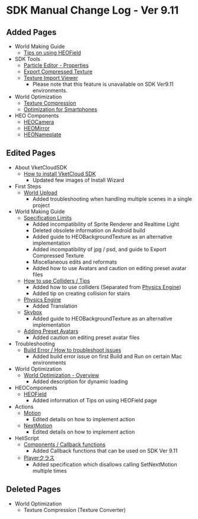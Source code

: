 # SDK Manual Change Log - Ver 9.11

## Added Pages

- World Making Guide
  - [Tips on using HEOField](https://vrhikky.github.io/VketCloudSDK_Documents/9.11/en/WorldMakingGuide/HEOFieldTips.html)
- SDK Tools
  - [Particle Editor - Properties](https://vrhikky.github.io/VketCloudSDK_Documents/9.11/en/particleeditor/pe_about_properties.html)
  - [Export Compressed Texture](https://vrhikky.github.io/VketCloudSDK_Documents/9.11/en/SDKTools/ExportCompressedTexture.html)
  - [Texture Import Viewer](https://vrhikky.github.io/VketCloudSDK_Documents/9.11/en/SDKTools/TextureImportViewer.html)
    - Please note that this feature is unavailable on SDK Ver9.11 environments.
- World Optimization
  - [Texture Compression](https://vrhikky.github.io/VketCloudSDK_Documents/9.11/en/WorldOptimization/TextureCompression.html)
  - [Optimization for Smartphones](https://vrhikky.github.io/VketCloudSDK_Documents/9.11/en/WorldOptimization/SmartphoneOptimization.html)
- HEO Components
  - [HEOCamera](https://vrhikky.github.io/VketCloudSDK_Documents/9.11/en/HEOComponents/HEOCamera.html)
  - [HEOMirror](https://vrhikky.github.io/VketCloudSDK_Documents/9.11/en/HEOComponents/HEOMirror.html)
  - [HEONameplate](https://vrhikky.github.io/VketCloudSDK_Documents/9.11/en/HEOComponents/HEONameplate.html)

## Edited Pages

- About VketCloudSDK
  - [How to install VketCloud SDK](https://vrhikky.github.io/VketCloudSDK_Documents/9.11/en/AboutVketCloudSDK/SetupSDK_external.html)
    - Updated few images of Install Wizard
- First Steps
  - [World Upload](https://vrhikky.github.io/VketCloudSDK_Documents/9.11/en/FirstStep/WorldUpload.html)
    - Added troubleshooting when handling multiple scenes in a single project
- World Making Guide
  - [Specification Limits](https://vrhikky.github.io/VketCloudSDK_Documents/9.11/en/WorldMakingGuide/UnityGuidelines.html)
    - Added incompatibility of Sprite Renderer and Realtime Light
    - Deleted obsolete information on Android build
    - Added guide to HEOBackgroundTexture as an alternative implementation
    - Added incompatibility of jpg / psd, and guide to Export Compressed Texture
    - Miscellaneous edits and reformats
    - Added how to use Avatars and caution on editing preset avatar files
  - [How to use Colliders / Tips](https://vrhikky.github.io/VketCloudSDK_Documents/9.11/en/WorldMakingGuide/Collider.html)
    - Added how to use colliders (Separated from [Physics Engine](https://vrhikky.github.io/VketCloudSDK_Documents/9.11/en/WorldMakingGuide/PhysicsEngine.html))
    - Added tip on creating collision for stairs
  - [Physics Engine](https://vrhikky.github.io/VketCloudSDK_Documents/9.11/en/WorldMakingGuide/PhysicsEngine.html)
    - Added Translation
  - [Skybox](https://vrhikky.github.io/VketCloudSDK_Documents/9.11/en/WorldMakingGuide/Skybox.html)
    - Added guide to HEOBackgroundTexture as an alternative implementation
  - [Adding Preset Avatars](https://vrhikky.github.io/VketCloudSDK_Documents/9.11/en/WorldMakingGuide/PresetAvatar.html)
    - Added caution on editing preset avatar files
- Troubleshooting
  - [Build Error / How to troubleshoot issues](https://vrhikky.github.io/VketCloudSDK_Documents/9.11/en/troubleshooting/BuildError.html)
    - Added build error issue on first Build and Run on certain Mac environments
- World Optimization
  - [World Optimization - Overview](https://vrhikky.github.io/VketCloudSDK_Documents/9.11/en/WorldMakingGuide/WorldOptimization.html)
    - Added description for dynamic loading
- HEOComponents
  - [HEOField](https://vrhikky.github.io/VketCloudSDK_Documents/9.11/en/HEOComponents/HEOField.html)
    - Added information of Tips on using HEOField page
- Actions
  - [Motion](https://vrhikky.github.io/VketCloudSDK_Documents/9.11/en/Actions/Avatar/Motion.html)
    - Edited details on how to implement action
  - [NextMotion](https://vrhikky.github.io/VketCloudSDK_Documents/9.11/en/Actions/Avatar/NextMotion.html)
    - Edited details on how to implement action
- HeliScript
  - [Components / Callback functions](https://vrhikky.github.io/VketCloudSDK_Documents/9.11/en/hs/hs_component.html)
    - Added Callback functions that can be used on SDK Ver 9.11
  - [Playerクラス](https://vrhikky.github.io/VketCloudSDK_Documents/9.11/en/hs/hs_class_player.html#setnextmotion)
    - Added specification which disallows calling SetNextMotion multiple times

## Deleted Pages

- World Optimization
  - Texture Compression (Texture Converter)
